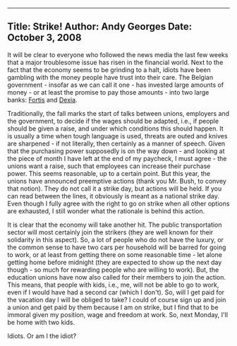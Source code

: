 -----
Title:  Strike!
Author: Andy Georges
Date: October 3, 2008
----







It will be clear to everyone who followed the news media the last few
weeks that a major troublesome issue has risen in the financial world.
Next to the fact that the economy seems to be grinding to a halt, idiots
have been gambling with the money people have trust into their care. The
Belgian government - insofar as we can call it one - has invested large
amounts of money - or at least the promise to pay those amounts - into
two large banks: [Fortis](http://www.fortis.be/) and
[Dexia](http://www.dexia.be/).


Traditionally, the fall marks the start of talks between unions,
employers and the government, to decide if the wages should be adapted,
i.e., if people should be given a raise, and under which conditions this
should happen. It is usually a time when tough language is used, threats
are outed and knives are sharpened - if not literally, then certainly as
a manner of speech. Given that the purchasing power supposedly is on the
way down - and looking at the piece of month I have left at the end of
my paycheck, I must agree - the unions want a raise, such that employees
can increase their purchase power. This seems reasonable, up to a
certain point. But this year, the unions have announced preemptive
actions (thank you Mr. Bush, to convey that notion). They do not call it
a strike day, but actions will be held. If you can read between the
lines, it obviously is meant as a national strike day. Even though I
fully agree with the right to go on strike when all other options are
exhausted, I still wonder what the rationale is behind this action.


It is clear that the economy will take another hit. The public
transportation sector will most certainly join the strikers (they are
well known for their solidarity in this aspect). So, a lot of people who
do not have the luxury, or the common sense to have two cars per
household will be barred for going to work, or at least from getting
there on some reasonable time - let alone getting home before midnight
(they are expected to show up the next day though - so much for
rewarding people who are willing to work). But, the education unions
have now also called for their members to join the action. This means,
that people with kids, i.e., me, will not be able to go to work, even if
I would have had a second car (which I don't). So, will I get paid for
the vacation day I will be obliged to take? I could of course sign up
and join a union and get paid by them because I am on strike, but I find
that to be immoral given my position, wage and freedom at work. So, next
Monday, I'll be home with two kids.


Idiots. Or am I the idiot?




